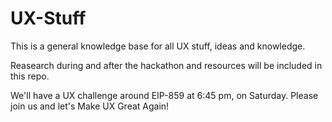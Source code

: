 # UX-Stuff
This is a general knowledge base for all UX stuff, ideas and knowledge.

Reasearch during and after the hackathon and resources will be included in this repo. 

We'll have a UX challenge around EIP-859 at 6:45 pm, on Saturday. Please join us and let's Make UX Great Again!
